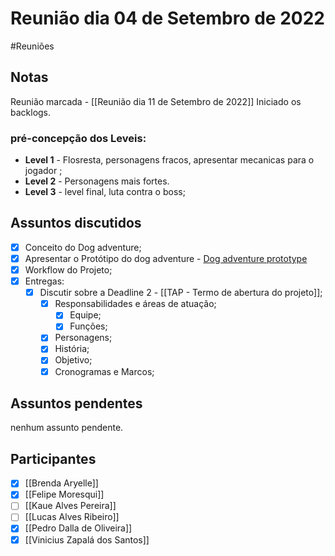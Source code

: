 # Reunião dia 04 de Setembro de 2022 
#Reuniões 

## Notas
Reunião marcada  - [[Reunião dia 11 de Setembro de 2022]]
Iniciado os backlogs.

### pré-concepção dos Leveis:
- **Level 1** - Flosresta, personagens fracos, apresentar mecanicas para o jogador ;
- **Level 2** - Personagens mais fortes.
- **Level 3** - level final, luta contra o boss; 

## Assuntos discutidos
- [x] Conceito do Dog adventure;
- [x] Apresentar o Protótipo do dog adventure - [Dog adventure prototype](https://github.com/ViniZap4/dog-adventure-prototype)
- [x] Workflow do Projeto;
- [x] Entregas:
	- [x] Discutir sobre a Deadline 2 - [[TAP - Termo de abertura do projeto]];
		- [x] Responsabilidades e áreas de atuação;
			- [x] Equipe;
			- [x] Funções;
		- [x] Personagens;
		- [x] História;
		- [x] Objetivo;
		- [x] Cronogramas e Marcos;

## Assuntos pendentes
nenhum assunto pendente.

## Participantes
- [x] [[Brenda Aryelle]]
- [x] [[Felipe Moresqui]]
- [ ] [[Kaue Alves Pereira]]
- [ ] [[Lucas Alves Ribeiro]]
- [x] [[Pedro Dalla de Oliveira]]
- [x] [[Vinicius Zapalá dos Santos]]
